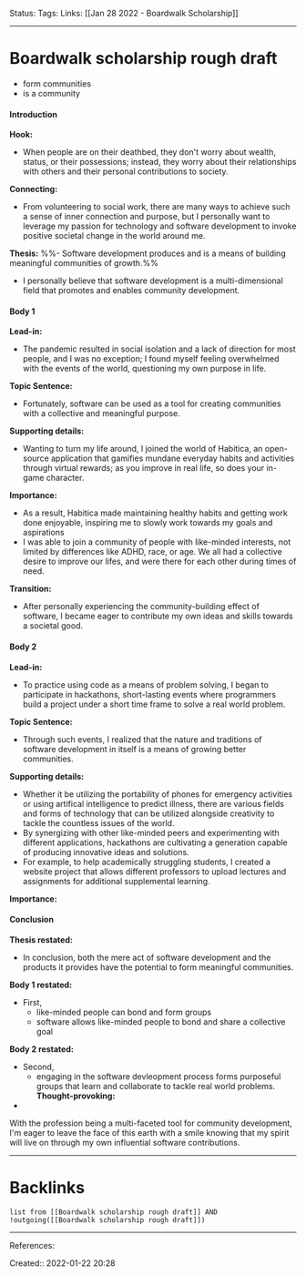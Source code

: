 Status: 
Tags: 
Links: [[Jan 28 2022 - Boardwalk Scholarship]]
___
# Boardwalk scholarship rough draft
- form communities
- is a community
#### Introduction
**Hook:**
- When people are on their deathbed, they don't worry about wealth, status, or their possessions; instead, they worry about their relationships with others and their personal contributions to society. 

**Connecting:**
- From volunteering to social work, there are many ways to achieve such a sense of inner connection and purpose, but I personally want to leverage my passion for technology and software development to invoke positive societal change in the world around me.

**Thesis:**
%%- Software development produces and is a means of building meaningful communities of growth.%%
- I personally believe that software development is a multi-dimensional field that promotes and enables community development.

#### Body 1
**Lead-in:**
- The pandemic resulted in social isolation and a lack of direction for most people, and I was no exception; I found myself feeling overwhelmed with the events of the world, questioning my own purpose in life.

**Topic Sentence:**
- Fortunately, software can be used as a tool for creating communities with a collective and meaningful purpose.

**Supporting details:**
- Wanting to turn my life around, I joined the world of Habitica, an open-source application that gamifies mundane everyday habits and activities through virtual rewards; as you improve in real life, so does your in-game character.

**Importance:**
- As a result, Habitica made maintaining healthy habits and getting work done enjoyable, inspiring me to slowly work towards my goals and aspirations
- I was able to join a community of people with like-minded interests, not limited by differences like ADHD, race, or age. We all had a collective desire to improve our lifes, and were there for each other during times of need.

**Transition:**
- After personally experiencing the community-building effect of software, I became eager to contribute my own ideas and skills towards a societal good.

#### Body 2
**Lead-in:**
- To practice using code as a means of problem solving, I began to participate in hackathons, short-lasting events where programmers build a project under a short time frame to solve a real world problem.

**Topic Sentence:**
- Through such events, I realized that the nature and traditions of software development in itself is a means of growing better communities.

**Supporting details:**
- Whether it be utilizing the portability of phones for emergency activities or using artifical intelligence to predict illness, there are various fields and forms of technology that can be utilized alongside creativity to tackle the countless issues of the world.
- By synergizing with other like-minded peers and experimenting with different applications, hackathons are cultivating a generation capable of producing innovative ideas and solutions.
- For example, to help academically struggling students, I created a website project that allows different professors to upload lectures and assignments for additional supplemental learning.

**Importance:**

#### Conclusion
**Thesis restated:**
- In conclusion, both the mere act of software development and the products it provides have the potential to form meaningful communities.

**Body 1 restated:**
- First, 
	- like-minded people can bond and form groups
	- software allows like-minded people to bond and share a collective goal

**Body 2 restated:**
- Second,
	- engaging in the software devleopment process forms purposeful groups that learn and collaborate to tackle real world problems.
**Thought-provoking:**
- 
With the profession being a multi-faceted tool for community development, I'm eager to leave the face of this earth with a smile knowing that my spirit will live on through my own influential software contributions.
___
# Backlinks
```dataview
list from [[Boardwalk scholarship rough draft]] AND !outgoing([[Boardwalk scholarship rough draft]])
```
___
References:

Created:: 2022-01-22 20:28
